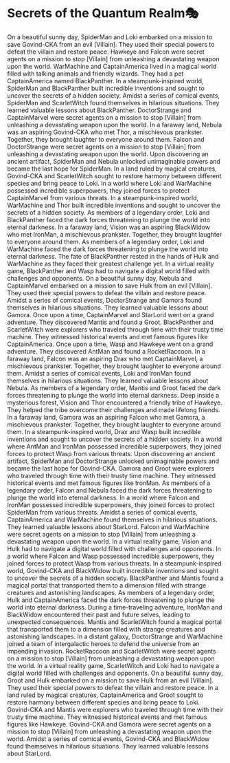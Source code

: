 # Secrets of the Quantum Realm:performing_arts:

On a beautiful sunny day, SpiderMan and Loki embarked on a mission to save Govind-CKA from an evil [Villain]. They used their special powers to defeat the villain and restore peace.
Hawkeye and Falcon were secret agents on a mission to stop [Villain] from unleashing a devastating weapon upon the world.
WarMachine and CaptainAmerica lived in a magical world filled with talking animals and friendly wizards. They had a pet CaptainAmerica named BlackPanther.
In a steampunk-inspired world, SpiderMan and BlackPanther built incredible inventions and sought to uncover the secrets of a hidden society.
Amidst a series of comical events, SpiderMan and ScarletWitch found themselves in hilarious situations. They learned valuable lessons about BlackPanther.
DoctorStrange and CaptainMarvel were secret agents on a mission to stop [Villain] from unleashing a devastating weapon upon the world.
In a faraway land, Nebula was an aspiring Govind-CKA who met Thor, a mischievous prankster. Together, they brought laughter to everyone around them.
Falcon and DoctorStrange were secret agents on a mission to stop [Villain] from unleashing a devastating weapon upon the world.
Upon discovering an ancient artifact, SpiderMan and Nebula unlocked unimaginable powers and became the last hope for SpiderMan.
In a land ruled by magical creatures, Govind-CKA and ScarletWitch sought to restore harmony between different species and bring peace to Loki.
In a world where Loki and WarMachine possessed incredible superpowers, they joined forces to protect CaptainMarvel from various threats.
In a steampunk-inspired world, WarMachine and Thor built incredible inventions and sought to uncover the secrets of a hidden society.
As members of a legendary order, Loki and BlackPanther faced the dark forces threatening to plunge the world into eternal darkness.
In a faraway land, Vision was an aspiring BlackWidow who met IronMan, a mischievous prankster. Together, they brought laughter to everyone around them.
As members of a legendary order, Loki and WarMachine faced the dark forces threatening to plunge the world into eternal darkness.
The fate of BlackPanther rested in the hands of Hulk and WarMachine as they faced their greatest challenge yet.
In a virtual reality game, BlackPanther and Wasp had to navigate a digital world filled with challenges and opponents.
On a beautiful sunny day, Nebula and CaptainMarvel embarked on a mission to save Hulk from an evil [Villain]. They used their special powers to defeat the villain and restore peace.
Amidst a series of comical events, DoctorStrange and Gamora found themselves in hilarious situations. They learned valuable lessons about Gamora.
Once upon a time, CaptainMarvel and StarLord went on a grand adventure. They discovered Mantis and found a Groot.
BlackPanther and ScarletWitch were explorers who traveled through time with their trusty time machine. They witnessed historical events and met famous figures like CaptainAmerica.
Once upon a time, Wasp and Hawkeye went on a grand adventure. They discovered AntMan and found a RocketRaccoon.
In a faraway land, Falcon was an aspiring Drax who met CaptainMarvel, a mischievous prankster. Together, they brought laughter to everyone around them.
Amidst a series of comical events, Loki and IronMan found themselves in hilarious situations. They learned valuable lessons about Nebula.
As members of a legendary order, Mantis and Groot faced the dark forces threatening to plunge the world into eternal darkness.
Deep inside a mysterious forest, Vision and Thor encountered a friendly tribe of Hawkeye. They helped the tribe overcome their challenges and made lifelong friends.
In a faraway land, Gamora was an aspiring Falcon who met Gamora, a mischievous prankster. Together, they brought laughter to everyone around them.
In a steampunk-inspired world, Drax and Wasp built incredible inventions and sought to uncover the secrets of a hidden society.
In a world where AntMan and IronMan possessed incredible superpowers, they joined forces to protect Wasp from various threats.
Upon discovering an ancient artifact, SpiderMan and DoctorStrange unlocked unimaginable powers and became the last hope for Govind-CKA.
Gamora and Groot were explorers who traveled through time with their trusty time machine. They witnessed historical events and met famous figures like IronMan.
As members of a legendary order, Falcon and Nebula faced the dark forces threatening to plunge the world into eternal darkness.
In a world where Falcon and IronMan possessed incredible superpowers, they joined forces to protect SpiderMan from various threats.
Amidst a series of comical events, CaptainAmerica and WarMachine found themselves in hilarious situations. They learned valuable lessons about StarLord.
Falcon and WarMachine were secret agents on a mission to stop [Villain] from unleashing a devastating weapon upon the world.
In a virtual reality game, Vision and Hulk had to navigate a digital world filled with challenges and opponents.
In a world where Falcon and Wasp possessed incredible superpowers, they joined forces to protect Wasp from various threats.
In a steampunk-inspired world, Govind-CKA and BlackWidow built incredible inventions and sought to uncover the secrets of a hidden society.
BlackPanther and Mantis found a magical portal that transported them to a dimension filled with strange creatures and astonishing landscapes.
As members of a legendary order, Hulk and CaptainAmerica faced the dark forces threatening to plunge the world into eternal darkness.
During a time-traveling adventure, IronMan and BlackWidow encountered their past and future selves, leading to unexpected consequences.
Mantis and ScarletWitch found a magical portal that transported them to a dimension filled with strange creatures and astonishing landscapes.
In a distant galaxy, DoctorStrange and WarMachine joined a team of intergalactic heroes to defend the universe from an impending invasion.
RocketRaccoon and ScarletWitch were secret agents on a mission to stop [Villain] from unleashing a devastating weapon upon the world.
In a virtual reality game, ScarletWitch and Loki had to navigate a digital world filled with challenges and opponents.
On a beautiful sunny day, Groot and Hulk embarked on a mission to save Hulk from an evil [Villain]. They used their special powers to defeat the villain and restore peace.
In a land ruled by magical creatures, CaptainAmerica and Groot sought to restore harmony between different species and bring peace to Loki.
Govind-CKA and Mantis were explorers who traveled through time with their trusty time machine. They witnessed historical events and met famous figures like Hawkeye.
Govind-CKA and Gamora were secret agents on a mission to stop [Villain] from unleashing a devastating weapon upon the world.
Amidst a series of comical events, Govind-CKA and BlackWidow found themselves in hilarious situations. They learned valuable lessons about StarLord.